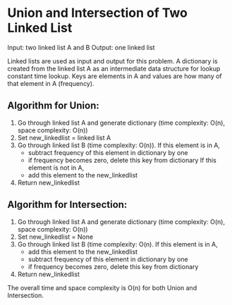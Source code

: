 # Union and Intersection of Two Linked List

Input: two linked list A and B
Output: one linked list

Linked lists are used as input and output for this problem. A dictionary is created from the linked list A as an intermediate data structure for lookup constant time lookup. Keys are elements in A and values are how many of that element in A (frequency).

## Algorithm for Union: 
1. Go through linked list A and generate dictionary (time complexity: O(n), space complexity: O(n))
2. Set new_linkedlist = linked list A
3. Go through linked list B (time complexity: O(n)). If this element is in A,
    * subtract frequency of this element in dictionary by one
    * if frequency becomes zero, delete this key from dictionary 
   If this element is not in A,
    * add this element to the new_linkedlist
4. Return new_linkedlist

## Algorithm for Intersection: 
1. Go through linked list A and generate dictionary (time complexity: O(n), space complexity: O(n))
2. Set new_linkedlist = None
3. Go through linked list B (time complexity: O(n). If this element is in A,
    * add this element to the new_linkedlist
    * subtract frequency of this element in dictionary by one
    * if frequency becomes zero, delete this key from dictionary 
4. Return new_linkedlist

The overall time and space complexity is O(n) for both Union and Intersection.